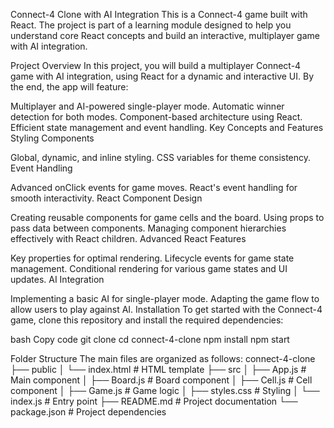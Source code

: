Connect-4 Clone with AI Integration
This is a Connect-4 game built with React. The project is part of a learning module designed to help you understand core React concepts and build an interactive, multiplayer game with AI integration.

Project Overview
In this project, you will build a multiplayer Connect-4 game with AI integration, using React for a dynamic and interactive UI. By the end, the app will feature:

Multiplayer and AI-powered single-player mode.
Automatic winner detection for both modes.
Component-based architecture using React.
Efficient state management and event handling.
Key Concepts and Features
Styling Components

Global, dynamic, and inline styling.
CSS variables for theme consistency.
Event Handling

Advanced onClick events for game moves.
React's event handling for smooth interactivity.
React Component Design

Creating reusable components for game cells and the board.
Using props to pass data between components.
Managing component hierarchies effectively with React children.
Advanced React Features

Key properties for optimal rendering.
Lifecycle events for game state management.
Conditional rendering for various game states and UI updates.
AI Integration

Implementing a basic AI for single-player mode.
Adapting the game flow to allow users to play against AI.
Installation
To get started with the Connect-4 game, clone this repository and install the required dependencies:

bash
Copy code
git clone <repository-url>
cd connect-4-clone
npm install
npm start

Folder Structure
The main files are organized as follows:
connect-4-clone
├── public
│   └── index.html        # HTML template
├── src
│   ├── App.js            # Main component
│   ├── Board.js          # Board component
│   ├── Cell.js           # Cell component
│   ├── Game.js           # Game logic
│   ├── styles.css        # Styling
│   └── index.js          # Entry point
├── README.md             # Project documentation
└── package.json          # Project dependencies
